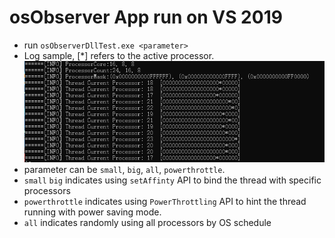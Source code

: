 # osObserver App run on VS 2019
* run `osObserverDllTest.exe <parameter>`
* Log sample, [\*] refers to the active processor.    
![Log](doc/log.png)
* parameter can be `small`, `big`, `all`, `powerthrottle`.
* `small` `big` indicates using `setAffinty` API to bind the thread with specific processors
*  `powerthrottle` indicates using `PowerThrottling` API to hint the thread running with power saving mode.
*  `all` indicates randomly using all processors by OS schedule

